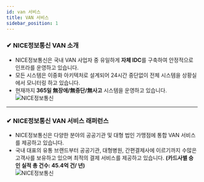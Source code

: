 ```yaml
---
id: van 서비스
title: VAN 서비스
sidebar_position: 1
---
```


### ✔ NICE정보통신 VAN 소개

- NICE정보통신은 국내 VAN 사업자 중 유일하게 **자체 IDC**를 구축하여 안정적으로 인프라를 운영하고 있습니다. 
- 모든 시스템은 이중화 아키텍처로 설계되어 24시간 중단없이 전체 시스템을 상황실에서 모니터링 하고 있습니다.
- 현재까지 **365일 無장애/無중단/無사고** 시스템을 운영하고 있습니다.
![NICE정보통신](/img/idc_ref.jpg)
___
### ✔ NICE정보통신 VAN 서비스 래퍼런스
- NICE정보통신은 다양한 분야의 공공기관 및 대형 법인 가맹점에 통합 VAN 서비스를 제공하고 있습니다. 
- 국내 대표의 유통 브랜드부터 공공기관, 대형병원, 간편결제사에 이르기까지 수많은 고객사를 보유하고 있으며 최적의 결제 서비스를 제공하고 있습니다. 
  **(카드사별 승인 실적 총 건수: 45.4억 건/ 년)**  
![NICE정보통신](/img/van_ref.jpg)

